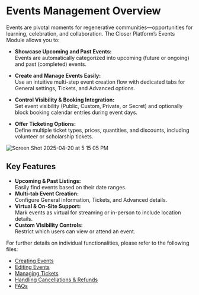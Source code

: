 # Events Management Overview

Events are pivotal moments for regenerative communities—opportunities for learning, celebration, and collaboration. The Closer Platform’s Events Module allows you to:

- **Showcase Upcoming and Past Events:**  
  Events are automatically categorized into upcoming (future or ongoing) and past (completed) events.

- **Create and Manage Events Easily:**  
  Use an intuitive multi-step event creation flow with dedicated tabs for General settings, Tickets, and Advanced options.

- **Control Visibility & Booking Integration:**  
  Set event visibility (Public, Custom, Private, or Secret) and optionally block booking calendar entries during event days.

- **Offer Ticketing Options:**  
  Define multiple ticket types, prices, quantities, and discounts, including volunteer or scholarship tickets.

![Screen Shot 2025-04-20 at 5 15 05 PM](https://github.com/user-attachments/assets/925378db-9645-4187-b8a4-fceccdc81252)

## Key Features

- **Upcoming & Past Listings:**  
  Easily find events based on their date ranges.
- **Multi-tab Event Creation:**  
  Configure General information, Tickets, and Advanced details.
- **Virtual & On-Site Support:**  
  Mark events as virtual for streaming or in-person to include location details.
- **Custom Visibility Controls:**  
  Restrict which users can view or attend an event.

For further details on individual functionalities, please refer to the following files:
- [Creating Events](creating-events.md)
- [Editing Events](editing-events.md)
- [Managing Tickets](managing-tickets.md)
- [Handling Cancellations & Refunds](handling-cancellations-refunds.md)
- [FAQs](faq.md)
